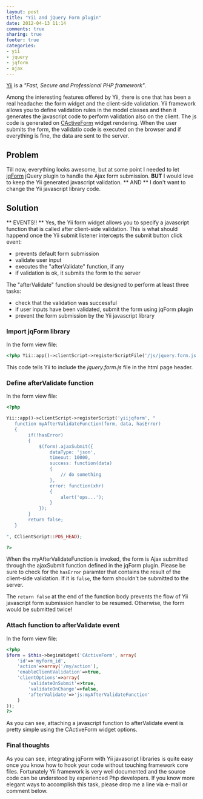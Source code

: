 ```yaml
---
layout: post
title: "Yii and jQuery Form plugin"
date: 2012-04-13 11:14
comments: true
sharing: true
footer: true
categories: 
- yii 
- jquery 
- jqform
- ajax
---
```


[Yii](http://www.yiiframework.com) is a *"Fast, Secure and Professional PHP framework"*.

Among the interesting features offered by Yii, there is one that has been a real headache: the form widget and the client-side validation.
Yii framework allows you to define validation rules in the model classes and then it generates the javascript code to perform validation also on the client. The js code is generated on [CActiveForm](http://www.yiiframework.com/doc/api/1.1/CActiveForm) widget rendering. When the user submits the form, the validatio code is executed on the browser and if everything is fine, the data are sent to the server.

<!-- more -->

## Problem ##
Till now, everything looks awesome, but at some point I needed to let [jqForm](http://jquery.malsup.com/form/) jQuery plugin to handle the Ajax form submission. **BUT** I would love to keep the Yii generated javascript validation. ** AND ** I don't want to change the Yii javascript library code.

## Solution ##
** EVENTS!! ** Yes, the Yii form widget allows you to specify a javascript function that is called after client-side validation. 
This is what should happend once the Yii submit listener intercepts the submit button click event:

* prevents default form submission
* validate user input  
* executes the "afterValidate" function, if any
* if validation is ok, it submits the form to the server


The "afterValidate" function should be designed to perform at least three tasks:

- check that the validation was successful
- if user inputs have been validated, submit the form using jqForm plugin
- prevent the form submission by the Yii javascript library

### Import jqForm library ###
In the form view file:

``` php
<?php Yii::app()->clientScript->registerScriptFile('/js/jquery.form.js'); ?>
```
This code tells Yii to include the *jquery.form.js* file in the html page header.

### Define afterValidate function ###
In the form view file:

``` php
<?php 

Yii::app()->clientScript->registerScript('yiijqform', "
   function myAfterValidateFunction(form, data, hasError)
   {
        if(!hasError)
        {
            $(form).ajaxSubmit({
                dataType: 'json',
                timeout: 10000,                
                success: function(data)
                {
                	// do something
                },
                error: function(xhr)
                {
                	alert('ops...');
                }
            });
        }
        return false;
   }
       
", CClientScript::POS_HEAD);

?>

```

When the myAfterValidateFunction is invoked, the form is Ajax submitted through the ajaxSubmit function defined in the jqForm plugin. Please be sure to check for the <code>hasError</code> paramter that contains the result of the client-side validation. If it is <code>false</code>, the form shouldn't be submitted to the server.

The <code>return false</code> at the end of the function body prevents the flow of Yii javascript form submission handler to be resumed. Otherwise, the form would be submitted twice!

### Attach function to afterValidate event ###
In the form view file:

``` php
<?php 
$form = $this->beginWidget('CActiveForm', array(
    'id'=>'myform_id',
    'action'=>array('/my/action'),
    'enableClientValidation'=>true,
    'clientOptions'=>array(
        'validateOnSubmit'=>true,
        'validateOnChange'=>false,
        'afterValidate'=>'js:myAfterValidateFunction'
    )
));
?>
```
As you can see, attaching a javascript function to afterValidate event is pretty simple using the CActiveForm widget options. 

### Final thoughts ###
As you can see, integrating jqForm with Yii javascript libraries is quite easy once you know how to hook your code without touching framework core files. Fortunately Yii framework is very well documented and the source code can be understood by experienced Php developers. If you know more elegant ways to accomplish this task, please drop me a line via e-mail or comment below.
